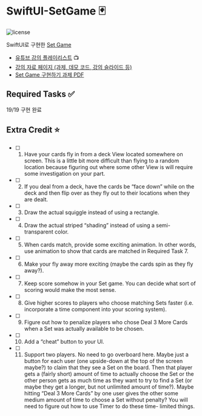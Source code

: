 # SwiftUI-SetGame 🃏
![license](https://img.shields.io/github/license/SuperNova911/SwiftUI-SetGame) 

SwiftUI로 구현한 [Set Game](https://en.wikipedia.org/wiki/Set_(card_game))

- [유튜브 강의 플레이리스트](https://www.youtube.com/playlist?list=PLpGHT1n4-mAtTj9oywMWoBx0dCGd51_yG) 📺
- [강의 자료 페이지 (과제, 데모 코드, 강의 슬라이드 등)](https://cs193p.sites.stanford.edu)
- [Set Game 구현하기 과제 PDF](https://cs193p.sites.stanford.edu/sites/g/files/sbiybj16636/files/media/file/assignment_3.pdf)

## Required Tasks ✅

19/19 구현 완료



## Extra Credit ⭐️

- [ ] 1. Have your cards fly in from a deck View located somewhere on screen. This is a little bit more difficult than flying to a random location because figuring out where some other View is will require some investigation on your part.
- [ ] 2. If you deal from a deck, have the cards be “face down” while on the deck and then flip over as they fly out to their locations when they are dealt.
- [ ] 3. Draw the actual squiggle instead of using a rectangle.
- [ ] 4. Draw the actual striped “shading” instead of using a semi-transparent color.
- [ ] 5. When cards match, provide some exciting animation. In other words, use animation to show that cards are matched in Required Task 7.
- [ ] 6. Make your fly away more exciting (maybe the cards spin as they fly away?).
- [ ] 7. Keep score somehow in your Set game. You can decide what sort of scoring would make the most sense.
- [ ] 8. Give higher scores to players who choose matching Sets faster (i.e. incorporate a time component into your scoring system).
- [ ] 9. Figure out how to penalize players who chose Deal 3 More Cards when a Set was actually available to be chosen.
- [ ] 10. Add a “cheat” button to your UI.
- [ ] 11. Support two players. No need to go overboard here. Maybe just a button for each user (one upside-down at the top of the screen maybe?) to claim that they see a Set on the board. Then that player gets a (fairly short) amount of time to actually choose the Set or the other person gets as much time as they want to try to find a Set (or maybe they get a longer, but not unlimited amount of time?). Maybe hitting “Deal 3 More Cards” by one user gives the other some medium amount of time to choose a Set without penalty? You will need to figure out how to use Timer to do these time- limited things.
